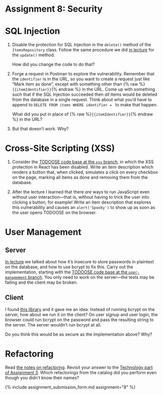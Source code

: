 # Assignment 8: Security

# SQL Injection

1. Disable the protection for SQL Injection in the `delete()` method of the `ItemsRepository` class. Follow the same procedure we did [in lecture](/lectures/8) for the `update()` method.

   How did you change the code to do that?

2. Forge a request in Postman to explore the vulnerability. Remember that the `identifier` is in the URL, so you want to create a request just like “Mark item as done”, except with something other than {% raw %}`{{itemIdentifier}}`{% endraw %} in the URL. Come up with something such that if the SQL Injection succeeded then _all_ items would be deleted from the database in a single request. Think about what you’d have to append to `DELETE FROM items WHERE identifier = ` to make that happen.

   What did you put in place of {% raw %}`{{itemIdentifier}}`{% endraw %} in the URL?

3. But that doesn’t work. Why?

# Cross-Site Scripting (XSS)

1. Consider the [TODOOSE code base at the `xss` branch](https://github.com/jhu-oose/todoose/tree/xss), in which the XSS protection in React has been disabled. Write an item description which renders a button that, when clicked, simulates a click on every checkbox on the page, marking all items as done and removing them from the database.

2. After the lecture I learned that there _are_ ways to run JavaScript even without user interaction—that is, without having to trick the user into clicking a button, for example! Write an item description that explores this vulnerability and causes an `alert('Spooky')` to show up as soon as the user opens TODOOSE on the browser.

# User Management

## Server

[In lecture](/lectures/8) we talked about how it’s insecure to store passwords in plaintext on the database, and how to use bcrypt to fix this. Carry out the implementation, starting with the [TODOOSE code base at the `user-management` branch](https://github.com/jhu-oose/todoose/tree/user-management). You only need to work on the server—the tests may be failing and the client may be broken.

## Client

I found [this library](https://github.com/dcodeIO/bcrypt.js) and it gave me an idea: Instead of running bcrypt on the server, how about we run it on the client? On user signup and user login, the browser could run bcrypt on the password and pass the resulting string to the server. The server wouldn’t run bcrypt at all.

Do you think this would be as secure as the implementation above? Why?

# Refactoring

Read [the notes on refactoring](/lectures/8#refactoring). Revisit your answer to the [Technology part of Assignment 3](/assignments/3#technology). Which refactorings from the catalog did you perform even though you didn’t know their names?

{% include assignment_submission_form.md assignment="8" %}
